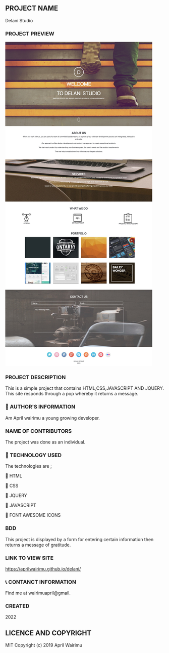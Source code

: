 ## PROJECT NAME              

Delani Studio

### PROJECT PREVIEW

<img src="images/screenshot/Delani-Studio.jpg">

### PROJECT DESCRIPTION

 This is a simple project that contains HTML,CSS,JAVASCRIPT AND JQUERY. This site responds through a pop whereby it returns a message.

### :information_desk_person: AUTHOR'S INFORMATION

 Am April wairimu a young growing developer.

### NAME OF CONTRIBUTORS

The project was done as an individual.

### :pushpin: TECHNOLOGY USED

The technologies are ;

 :small_blue_diamond: HTML

 :small_blue_diamond: CSS

 :small_blue_diamond: JQUERY

 :small_blue_diamond: JAVASCRIPT

 :small_blue_diamond: FONT AWESOME ICONS

### BDD

This project is displayed by a form for entering certain information then returns a message of gratitude.
 
### LINK TO VIEW SITE

https://aprilwairimu.github.io/delani/

### :telephone_receiver: CONTANCT INFORMATION

Find me at wairimuapril@gmail.

### CREATED

2022

## LICENCE AND COPYRIGHT

MIT Copyright (c) 2019 April Wairimu